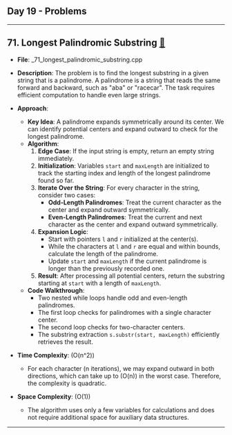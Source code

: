 ## Day 19 - Problems

---
## 71. **Longest Palindromic Substring** [🧲](./_71_longest_palindromic_substring.cpp)
   - **File**: _71_longest_palindromic_substring.cpp
   - **Description**: The problem is to find the longest substring in a given string that is a palindrome. A palindrome is a string that reads the same forward and backward, such as "aba" or "racecar". The task requires efficient computation to handle even large strings.

   - **Approach**: 
     - **Key Idea**: A palindrome expands symmetrically around its center. We can identify potential centers and expand outward to check for the longest palindrome.
     - **Algorithm**:
       1. **Edge Case**: If the input string is empty, return an empty string immediately.
       2. **Initialization**: Variables `start` and `maxLength` are initialized to track the starting index and length of the longest palindrome found so far.
       3. **Iterate Over the String**: For every character in the string, consider two cases:
          - **Odd-Length Palindromes**: Treat the current character as the center and expand outward symmetrically.
          - **Even-Length Palindromes**: Treat the current and next character as the center and expand outward symmetrically.
       4. **Expansion Logic**:
          - Start with pointers `l` and `r` initialized at the center(s).
          - While the characters at `l` and `r` are equal and within bounds, calculate the length of the palindrome.
          - Update `start` and `maxLength` if the current palindrome is longer than the previously recorded one.
       5. **Result**: After processing all potential centers, return the substring starting at `start` with a length of `maxLength`.
     - **Code Walkthrough**: 
       - Two nested while loops handle odd and even-length palindromes. 
       - The first loop checks for palindromes with a single character center.
       - The second loop checks for two-character centers.
       - The substring extraction `s.substr(start, maxLength)` efficiently retrieves the result.

   - **Time Complexity**: \(O(n^2)\)
     - For each character (n iterations), we may expand outward in both directions, which can take up to \(O(n)\) in the worst case. Therefore, the complexity is quadratic.
   - **Space Complexity**: \(O(1)\)
     - The algorithm uses only a few variables for calculations and does not require additional space for auxiliary data structures.

---